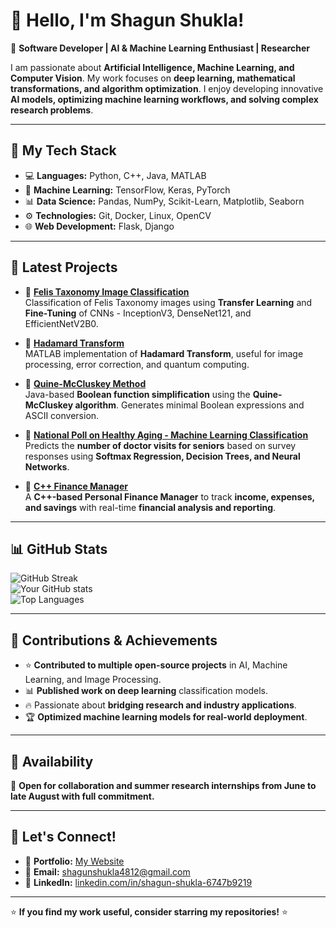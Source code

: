 # 👋 Hello, I'm Shagun Shukla!

🚀 **Software Developer | AI & Machine Learning Enthusiast | Researcher**

I am passionate about **Artificial Intelligence, Machine Learning, and Computer Vision**. My work focuses on **deep learning, mathematical transformations, and algorithm optimization**. I enjoy developing innovative **AI models, optimizing machine learning workflows, and solving complex research problems**.

---

## 🚀 My Tech Stack
- 💻 **Languages:** Python, C++, Java, MATLAB  
- 📡 **Machine Learning:** TensorFlow, Keras, PyTorch  
- 📊 **Data Science:** Pandas, NumPy, Scikit-Learn, Matplotlib, Seaborn  
- ⚙️ **Technologies:** Git, Docker, Linux, OpenCV  
- 🌐 **Web Development:** Flask, Django  

---

## 📂 Latest Projects
- 📌 **[Felis Taxonomy Image Classification](https://github.com/Shagun-4812/Felis-Taxonomy-Image-Classification)**  
  Classification of Felis Taxonomy images using **Transfer Learning** and **Fine-Tuning** of CNNs - InceptionV3, DenseNet121, and EfficientNetV2B0.

- 📌 **[Hadamard Transform](https://github.com/Shagun-4812/Hadamard-Transform)**  
  MATLAB implementation of **Hadamard Transform**, useful for image processing, error correction, and quantum computing.

- 📌 **[Quine-McCluskey Method](https://github.com/Shagun-4812/Quine-McCluskey-Method)**  
  Java-based **Boolean function simplification** using the **Quine-McCluskey algorithm**. Generates minimal Boolean expressions and ASCII conversion.

- 📌 **[National Poll on Healthy Aging - Machine Learning Classification](https://github.com/Shagun-4812/National-Poll-on-Healthy-Aging---Machine-Learning-Classification)**  
  Predicts the **number of doctor visits for seniors** based on survey responses using **Softmax Regression, Decision Trees, and Neural Networks**.

- 📌 **[C++ Finance Manager](https://github.com/Shagun-4812/C-Project_Finance_Manager)**  
  A **C++-based Personal Finance Manager** to track **income, expenses, and savings** with real-time **financial analysis and reporting**.

---

## 📊 GitHub Stats
![GitHub Streak](https://github-readme-streak-stats.herokuapp.com/?user=Shagun-4812&theme=dark)  
![Your GitHub stats](https://github-readme-stats.vercel.app/api?username=Shagun-4812&show_icons=true&theme=radical)  
![Top Languages](https://github-readme-stats.vercel.app/api/top-langs/?username=Shagun-4812&layout=compact&theme=radical)  

---

## 📌 Contributions & Achievements
- ⭐ **Contributed to multiple open-source projects** in AI, Machine Learning, and Image Processing.  
- 📊 **Published work on deep learning** classification models.  
- 🔥 Passionate about **bridging research and industry applications**.  
- 🏆 **Optimized machine learning models for real-world deployment**.  

---

## 🚀 Availability
💼 **Open for collaboration and summer research internships from June to late August with full commitment.**

---

## 🚀 Let's Connect!
- 🔗 **Portfolio:** [My Website](https://blue-tree-07393e200.4.azurestaticapps.net/)  
- 📧 **Email:** shagunshukla4812@gmail.com  
- 💼 **LinkedIn:** [linkedin.com/in/shagun-shukla-6747b9219](https://www.linkedin.com/in/shagun-shukla-6747b9219)  

---

⭐ **If you find my work useful, consider starring my repositories!** ⭐
